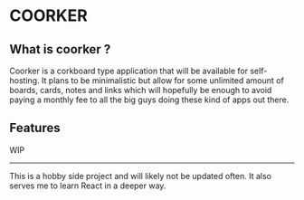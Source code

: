 # COORKER

## What is coorker ?

Coorker is a corkboard type application that will be available for self-hosting. It plans to be minimalistic but allow for some unlimited amount of boards, cards, notes and links which will hopefully be enough to avoid paying a monthly fee to all the big guys doing these kind of apps out there.

## Features

WIP

***

This is a hobby side project and will likely not be updated often. It also serves me to learn React in a deeper way.